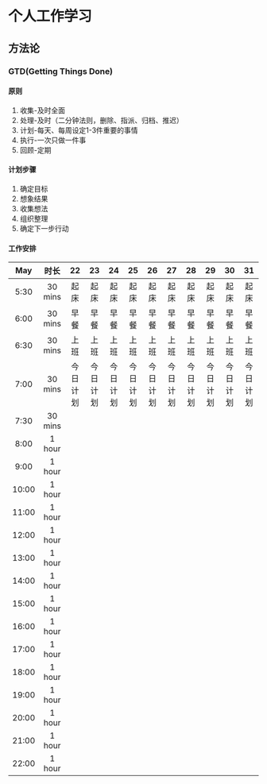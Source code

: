 # 个人工作学习
## 方法论
### GTD(Getting Things Done)
#### 原则
1. 收集-及时全面
2. 处理-及时（二分钟法则，删除、指派、归档、推迟）
3. 计划-每天、每周设定1-3件重要的事情
4. 执行-一次只做一件事
5. 回顾-定期
#### 计划步骤
1. 确定目标
2. 想象结果
3. 收集想法
4. 组织整理
5. 确定下一步行动
#### 工作安排
May|时长|22|23|24|25|26|27|28|29|30|31
:-:|:-:|:-:|:-:|:-:|:-:|:-:|:-:|:-:|:-:|:-:|:-:
5:30|30 mins|起床|起床|起床|起床|起床|起床|起床|起床|起床|起床
6:00|30 mins|早餐|早餐|早餐|早餐|早餐|早餐|早餐|早餐|早餐|早餐
6:30|30 mins|上班|上班|上班|上班|上班|上班|上班|上班|上班|上班
7:00|30 mins|今日计划|今日计划|今日计划|今日计划|今日计划|今日计划|今日计划|今日计划|今日计划|今日计划
7:30|30 mins||||||||||
8:00|1 hour ||||||||||
9:00|1 hour ||||||||||
10:00|1 hour||||||||||
11:00|1 hour||||||||||
12:00|1 hour||||||||||
13:00|1 hour||||||||||
14:00|1 hour||||||||||
15:00|1 hour||||||||||
16:00|1 hour||||||||||
17:00|1 hour||||||||||
18:00|1 hour||||||||||
19:00|1 hour||||||||||
20:00|1 hour||||||||||
21:00|1 hour||||||||||
22:00|1 hour||||||||||
